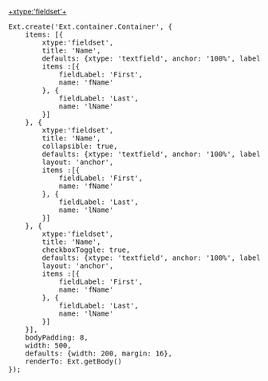 <a href="http://docs.sencha.com/extjs/5.0/apidocs/#!/api/Ext.form.FieldSet" target="api">+xtype:'fieldset'+</a>

<pre class="runnable run">Ext.create('Ext.container.Container', {
    items: [{
        xtype:'fieldset',
        title: 'Name',
        defaults: {xtype: 'textfield', anchor: '100%', labelWidth: 40},
        items :[{
            fieldLabel: 'First',
            name: 'fName'
        }, {
            fieldLabel: 'Last',
            name: 'lName'
        }]
    }, {
        xtype:'fieldset',
        title: 'Name',
        collapsible: true,
        defaults: {xtype: 'textfield', anchor: '100%', labelWidth: 40},
        layout: 'anchor',
        items :[{
            fieldLabel: 'First',
            name: 'fName'
        }, {
            fieldLabel: 'Last',
            name: 'lName'
        }]
    }, {
        xtype:'fieldset',
        title: 'Name',
        checkboxToggle: true,
        defaults: {xtype: 'textfield', anchor: '100%', labelWidth: 40},
        layout: 'anchor',
        items :[{
            fieldLabel: 'First',
            name: 'fName'
        }, {
            fieldLabel: 'Last',
            name: 'lName'
        }]
    }],
    bodyPadding: 8,
    width: 500,
    defaults: {width: 200, margin: 16},
    renderTo: Ext.getBody()
});</pre>
